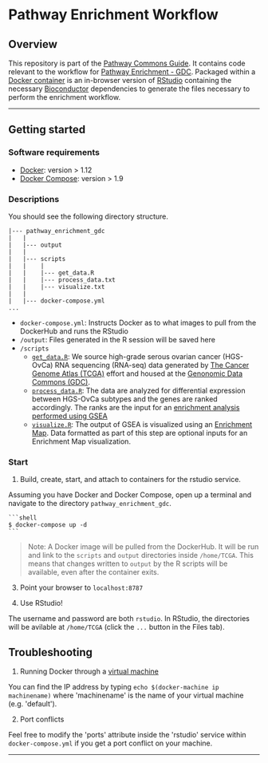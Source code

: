 # Pathway Enrichment Workflow

## Overview

This repository is part of the [Pathway Commons Guide](http://pathwaycommons.github.io/guide/). It contains code relevant to the workflow for [Pathway Enrichment -  GDC](http://pathwaycommons.github.io/guide/workflows/pathway_enrichment_gdc/index/). Packaged within a [Docker container](https://hub.docker.com/r/jvwong/) is an in-browser version of [RStudio](https://hub.docker.com/r/rocker/rstudio/) containing the necessary [Bioconductor](https://www.bioconductor.org/) dependencies to generate the files necessary to perform the enrichment workflow.

---

## Getting started

### Software requirements

- [Docker](https://docs.docker.com/engine/installation/): version > 1.12
- [Docker Compose](https://docs.docker.com/compose/): version > 1.9

### Descriptions

You should see the following directory structure.

```shell
|--- pathway_enrichment_gdc
|   |
|   |--- output
|   |
|   |--- scripts
|   |    |
|   |    |--- get_data.R
|   |    |--- process_data.txt
|   |    |--- visualize.txt
|   |
|   |--- docker-compose.yml
...
```

- `docker-compose.yml`: Instructs Docker as to what images to pull from the DockerHub and runs the RStudio
- `/output`: Files generated in the R session will be saved here
- `/scripts`
  - [`get_data.R`](http://pathwaycommons.github.io/guide/workflows/pathway_enrichment_gdc/get_data/): We source high-grade serous ovarian cancer (HGS-OvCa) RNA sequencing (RNA-seq) data generated by [The Cancer Genome Atlas (TCGA)](https://cancergenome.nih.gov/) effort and housed at the [Genonomic Data Commons (GDC)](https://gdc.cancer.gov/).
  - [`process_data.R`](http://pathwaycommons.github.io/guide/workflows/pathway_enrichment_gdc/process_data/): The data are analyzed for differential expression between HGS-OvCa subtypes and the genes are ranked accordingly. The ranks are the input for an [enrichment analysis performed using GSEA](http://pathwaycommons.github.io/guide/workflows/pathway_enrichment_gdc/identify_pathways/)
  - [`visualize.R`](http://pathwaycommons.github.io/guide/workflows/pathway_enrichment_gdc/visualize/): The output of GSEA is visualized using an [Enrichment Map](http://apps.cytoscape.org/apps/enrichmentmap). Data formatted as part of this step are optional inputs for an Enrichment Map visualization.

### Start

1. Build, create, start, and attach to containers for the rstudio service.

  Assuming you have Docker and Docker Compose, open up a terminal and navigate to the directory `pathway_enrichment_gdc`.

    ```shell
    $ docker-compose up -d
    ```

  > Note: A Docker image will be pulled from the DockerHub. It will be run and link to the `scripts` and `output` directories inside `/home/TCGA`. This means that changes written to `output` by the R scripts will be available, even after the container exits.

3. Point your browser to `localhost:8787`

4. Use RStudio!

  The username and password are both `rstudio`. In RStudio, the directories will be avilable at `/home/TCGA` (click the `...` button in the Files tab).

## Troubleshooting

1. Running Docker through a [virtual machine](https://docs.docker.com/machine/get-started/)

  You can find the IP address by typing `echo $(docker-machine ip machinename)` where 'machinename' is the name of your virtual machine (e.g. 'default').

2. Port conflicts

  Feel free to modify the 'ports' attribute inside the 'rstudio' service within  `docker-compose.yml` if you get a port conflict on your machine.

<hr/>
